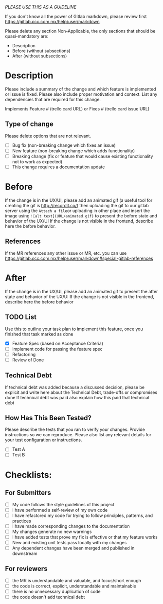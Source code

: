 *PLEASE USE THIS AS A GUIDELINE*

If you don't know all the power of Gitlab markdown, please review first https://gitlab.occ.com.mx/help/user/markdown

Please delete any section Non-Applicable, the only sections that should be quasi-mandatory are:
- Description
- Before (without subsections)
- After (without subsections)

# Description

Please include a summary of the change and which feature is implemented or issue is fixed. Please also include proper motivation and context. List any dependencies that are required for this change.

Implements Feature # (trello card URL) or
Fixes # (trello card issue URL)

## Type of change

Please delete options that are not relevant.

- [ ] Bug fix (non-breaking change which fixes an issue)
- [ ] New feature (non-breaking change which adds functionality)
- [ ] Breaking change (fix or feature that would cause existing functionality not to work as expected)
- [ ] This change requires a documentation update

# Before
If the change is in the UX/UI, please add an animated gif (a useful tool for creating the gif is http://recordit.co/( then uploading the gif to our gitlab server using the `Attach a file`or uploading in other place and insert the image using `![alt text](URL/animated.gif)` to present the before state and behavior of the UX/UI
If the change is not visible in the frontend, describe here the before behavior.

## References
If the MR references any other issue or MR, etc. you can use https://gitlab.occ.com.mx/help/user/markdown#special-gitlab-references

# After
If the change is in the UX/UI, please add an animated gif to present the after state and behavior of the UX/UI
If the change is not visible in the frontend, describe here the before behavior


## TODO List
Use this to outline your task plan to implement this feature, once you finished that task marked as done

- [X] Feature Spec (based on Acceptance Criteria)
- [ ] Implement code for passing the feature spec
- [ ] Refactoring
- [ ] Review of Done

## Technical Debt
If technical debt was added because a discussed decision, please be explicit and write here about the Technical Debt, trade-offs or compromises done
If technical debt was paid also explain how this paid that technical debt

## How Has This Been Tested?

Please describe the tests that you ran to verify your changes. Provide instructions so we can reproduce. Please also list any relevant details for your test configuration or instructions.

- [ ] Test A
- [ ] Test B

# Checklists:

## For Submitters
- [ ] My code follows the style guidelines of this project
- [ ] I have performed a self-review of my own code
- [ ] I have refactored my code for trying to follow principles, patterns, and practices
- [ ] I have made corresponding changes to the documentation
- [ ] My changes generate no new warnings
- [ ] I have added tests that prove my fix is effective or that my feature works
- [ ] New and existing unit tests pass locally with my changes
- [ ] Any dependent changes have been merged and published in downstream

## For reviewers
- [ ] the MR is understandable and valuable, and focus/short enough
- [ ] the code is correct, explicit, understandable and maintainable
- [ ] there is no unnecessary duplication of code
- [ ] the code doesn't add technical debt